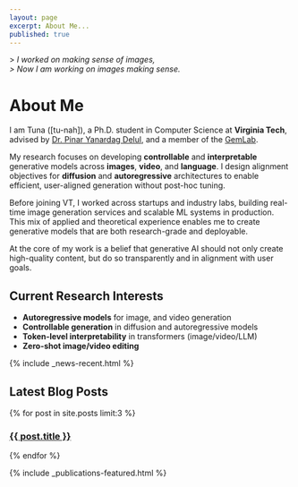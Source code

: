 ```yaml
---
layout: page
excerpt: About Me...
published: true
---
```


<div class="hero-quote">
> <em>I worked on making sense of images,<br>
> Now I am working on images making sense.</em>
</div>

# About Me

<div class="lead-text">
I am Tuna ([tu-nah]), a Ph.D. student in Computer Science at <strong>Virginia Tech</strong>, advised by <a href="https://pinguar.org/">Dr. Pinar Yanardag Delul</a>, and a member of the <a href="https://gemlab-vt.github.io/">GemLab</a>.
</div>

My research focuses on developing **controllable** and **interpretable** generative models across **images**, **video**, and **language**. I design alignment objectives for **diffusion** and **autoregressive** architectures to enable efficient, user-aligned generation without post-hoc tuning.

Before joining VT, I worked across startups and industry labs, building real-time image generation services and scalable ML systems in production. This mix of applied and theoretical experience enables me to create generative models that are both research-grade and deployable.

At the core of my work is a belief that generative AI should not only create high-quality content, but do so transparently and in alignment with user goals.

## Current Research Interests

<div class="research-interests">
<ul>
<li><strong>Autoregressive models</strong> for image, and video generation</li>
<li><strong>Controllable generation</strong> in diffusion and autoregressive models</li>
<li><strong>Token-level interpretability</strong> in transformers (image/video/LLM)</li>
<li><strong>Zero-shot image/video editing</strong></li>
</ul>
</div>  

{% include _news-recent.html %}

## Latest Blog Posts

{% for post in site.posts limit:3 %}
<div class="latest-post">
  <h3><a href="{{ post.url | relative_url }}">{{ post.title }}</a></h3>
</div>
{% endfor %}

{% include _publications-featured.html %}
